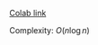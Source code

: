 [Colab link](https://colab.research.google.com/drive/1TFlLaw7HmBJL9xf4UVdFnZBomXSj43bv?usp=sharing)

Complexity: $O(n \log n)$

```python
	
```